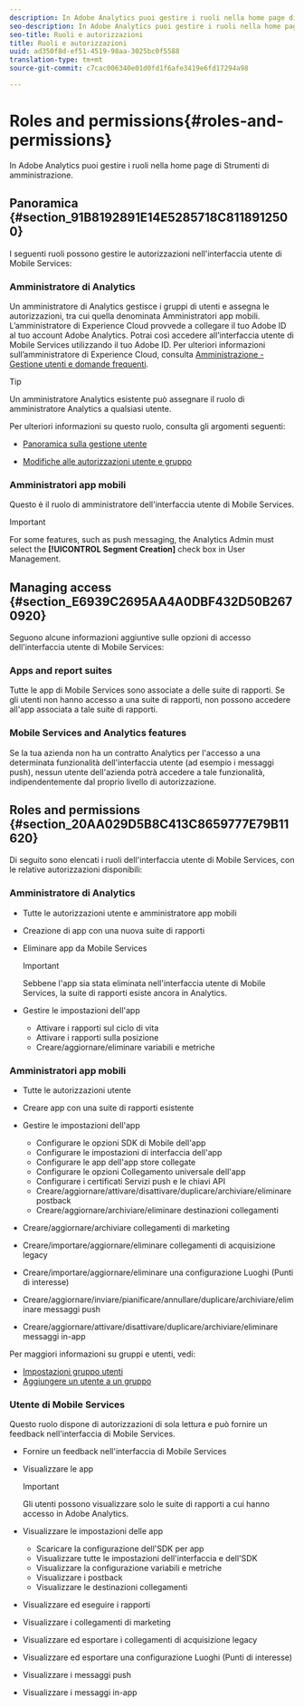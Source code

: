 ```yaml
---
description: In Adobe Analytics puoi gestire i ruoli nella home page di Strumenti di amministrazione.
seo-description: In Adobe Analytics puoi gestire i ruoli nella home page di Strumenti di amministrazione.
seo-title: Ruoli e autorizzazioni
title: Ruoli e autorizzazioni
uuid: ad350f8d-ef51-4519-98aa-3025bc0f5588
translation-type: tm+mt
source-git-commit: c7cac006340e01d0fd1f6afe3419e6fd17294a98

---
```



# Roles and permissions{#roles-and-permissions}

In Adobe Analytics puoi gestire i ruoli nella home page di Strumenti di amministrazione.

## Panoramica {#section_91B8192891E14E5285718C8118912500}

I seguenti ruoli possono gestire le autorizzazioni nell'interfaccia utente di Mobile Services:

### Amministratore di Analytics

Un amministratore di Analytics gestisce i gruppi di utenti e assegna le autorizzazioni, tra cui quella denominata Amministratori app mobili. L’amministratore di Experience Cloud provvede a collegare il tuo Adobe ID al tuo account Adobe Analytics. Potrai così accedere all’interfaccia utente di Mobile Services utilizzando il tuo Adobe ID. Per ulteriori informazioni sull’amministratore di Experience Cloud, consulta [Amministrazione - Gestione utenti e domande frequenti](https://docs.adobe.com/content/help/en/core-services/interface/manage-users-and-products/admin-getting-started.html).

>[!TIP]
>
>Un amministratore Analytics esistente può assegnare il ruolo di amministratore Analytics a qualsiasi utente.

Per ulteriori informazioni su questo ruolo, consulta gli argomenti seguenti:

* [Panoramica sulla gestione utente](https://docs.adobe.com/content/help/en/analytics/admin/user-product-management/user-management/users.html)

* [Modifiche alle autorizzazioni utente e gruppo](https://docs.adobe.com/content/help/en/analytics/admin/user-product-management/user-management/permissions-changes.html)

### Amministratori app mobili

Questo è il ruolo di amministratore dell'interfaccia utente di Mobile Services.

>[!IMPORTANT]
>
>For some features, such as push messaging, the Analytics Admin must select the **[!UICONTROL Segment Creation]** check box in User Management.

## Managing access {#section_E6939C2695AA4A0DBF432D50B2670920}

Seguono alcune informazioni aggiuntive sulle opzioni di accesso dell'interfaccia utente di Mobile Services:

### Apps and report suites

Tutte le app di Mobile Services sono associate a delle suite di rapporti. Se gli utenti non hanno accesso a una suite di rapporti, non possono accedere all'app associata a tale suite di rapporti.

### Mobile Services and Analytics features

Se la tua azienda non ha un contratto Analytics per l'accesso a una determinata funzionalità dell'interfaccia utente (ad esempio i messaggi push), nessun utente dell'azienda potrà accedere a tale funzionalità, indipendentemente dal proprio livello di autorizzazione.

## Roles and permissions {#section_20AA029D5B8C413C8659777E79B11620}

Di seguito sono elencati i ruoli dell'interfaccia utente di Mobile Services, con le relative autorizzazioni disponibili:

### Amministratore di Analytics

* Tutte le autorizzazioni utente e amministratore app mobili
* Creazione di app con una nuova suite di rapporti
* Eliminare app da Mobile Services

   >[!IMPORTANT]
   >
   >Sebbene l'app sia stata eliminata nell'interfaccia utente di Mobile Services, la suite di rapporti esiste ancora in Analytics.

* Gestire le impostazioni dell'app

   * Attivare i rapporti sul ciclo di vita
   * Attivare i rapporti sulla posizione
   * Creare/aggiornare/eliminare variabili e metriche

### Amministratori app mobili

* Tutte le autorizzazioni utente
* Creare app con una suite di rapporti esistente
* Gestire le impostazioni dell'app

   * Configurare le opzioni SDK di Mobile dell'app
   * Configurare le impostazioni di interfaccia dell'app
   * Configurare le app dell'app store collegate
   * Configurare le opzioni Collegamento universale dell'app
   * Configurare i certificati Servizi push e le chiavi API
   * Creare/aggiornare/attivare/disattivare/duplicare/archiviare/eliminare postback
   * Creare/aggiornare/archiviare/eliminare destinazioni collegamenti

* Creare/aggiornare/archiviare collegamenti di marketing
* Creare/importare/aggiornare/eliminare collegamenti di acquisizione legacy
* Creare/importare/aggiornare/eliminare una configurazione Luoghi (Punti di interesse)
* Creare/aggiornare/inviare/pianificare/annullare/duplicare/archiviare/eliminare messaggi push
* Creare/aggiornare/attivare/disattivare/duplicare/archiviare/eliminare messaggi in-app

Per maggiori informazioni su gruppi e utenti, vedi:

* [Impostazioni gruppo utenti](https://docs.adobe.com/content/help/en/analytics/admin/user-product-management/user-groups/groups.html)
* [Aggiungere un utente a un gruppo](https://docs.adobe.com/content/help/en/analytics/admin/user-product-management/user-management/t-add-user-to-group.html)

### Utente di Mobile Services

Questo ruolo dispone di autorizzazioni di sola lettura e può fornire un feedback nell'interfaccia di Mobile Services.

* Fornire un feedback nell'interfaccia di Mobile Services
* Visualizzare le app

   >[!IMPORTANT]
   >
   > Gli utenti possono visualizzare solo le suite di rapporti a cui hanno accesso in Adobe Analytics.

* Visualizzare le impostazioni delle app

   * Scaricare la configurazione dell'SDK per app
   * Visualizzare tutte le impostazioni dell'interfaccia e dell'SDK
   * Visualizzare la configurazione variabili e metriche
   * Visualizzare i postback
   * Visualizzare le destinazioni collegamenti

* Visualizzare ed eseguire i rapporti
* Visualizzare i collegamenti di marketing
* Visualizzare ed esportare i collegamenti di acquisizione legacy
* Visualizzare ed esportare una configurazione Luoghi (Punti di interesse)
* Visualizzare i messaggi push
* Visualizzare i messaggi in-app
